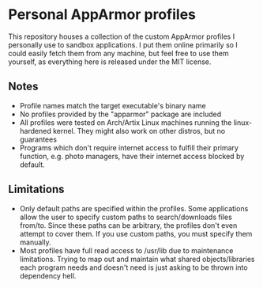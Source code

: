 Personal AppArmor profiles
============================

This repository houses a collection of the custom AppArmor profiles I
personally use to sandbox applications. I put them online primarily so I could
easily fetch them from any machine, but feel free to use them yourself, as
everything here is released under the MIT license. 

Notes
-----

- Profile names match the target executable's binary name
- No profiles provided by the "apparmor" package are included
- All profiles were tested on Arch/Artix Linux machines running the
linux-hardened kernel. They might also work on other distros, but no guarantees
- Programs which don't require internet access to fulfill their primary
function, e.g. photo managers, have their internet access blocked by default.

Limitations
-----------

- Only default paths are specified within the profiles. Some applications allow the user
to specify custom paths to search/downloads files from/to. Since these paths
can be arbitrary, the profiles don't even attempt to cover them. If you use custom
paths, you must specify them manually.
- Most profiles have full read access to /usr/lib due to maintenance limitations.
Trying to map out and maintain what shared objects/libraries each program needs and
doesn't need is just asking to be thrown into dependency hell.
